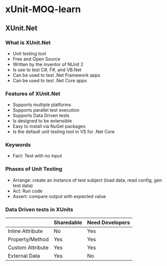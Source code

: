 # xUnit-MOQ-learn

## XUnit.Net
### What is XUnit.Net
- Unit testing tool
- Free and Open Source
- Written by the inventor of NUnit 2
- Is use to test C#, F#, and VB.Net
- Can be used to test .Net Framework apps
- Can be used to test .Net Core apps
### Features of XUnit.Net
- Supports multiple platforms
- Supports parallel test execution
- Supports Data Driven tests
- Is designed to be extensible
- Easy to install via NuGet packages
- Is the default unit testing tool in VS for .Net Core
### Keywords
- Fact: Test with no input
### Phases of Unit Testing
- Arrange: create an instance of test subject (load data, read config, gen test data)
- Act: Run code
- Assert: compare output with expected value
### Data Driven tests in XUnits
|					| Sharedable	| Need Developers  |
| -------			| ---			| --- |
| Inline Attribute	| No			| Yes |
| Property/Method	| Yes			| Yes |
| Custom Attribute	| Yes			| Yes |
| External Data		| Yes			| No  |

